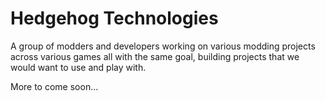 # Hedgehog Technologies

A group of modders and developers working on various modding projects across various games all with the same goal, building projects that we would want to use and play with.

More to come soon...
